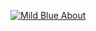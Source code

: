 [![Mild Blue About](https://github.com/mild-blue/about/blob/master/images/assets/readme_about.jpg?raw=true)](https://jobs.mild.blue/)
